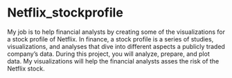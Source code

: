 # Netflix_stockprofile
My job is to help financial analysts by creating some of the visualizations for a stock profile of Netflix.
In finance, a stock profile is a series of studies, visualizations, and analyses that dive into different aspects a publicly traded company’s data.
During this project, you will analyze, prepare, and plot data. My visualizations will help the financial analysts asses the risk of the Netflix stock.

